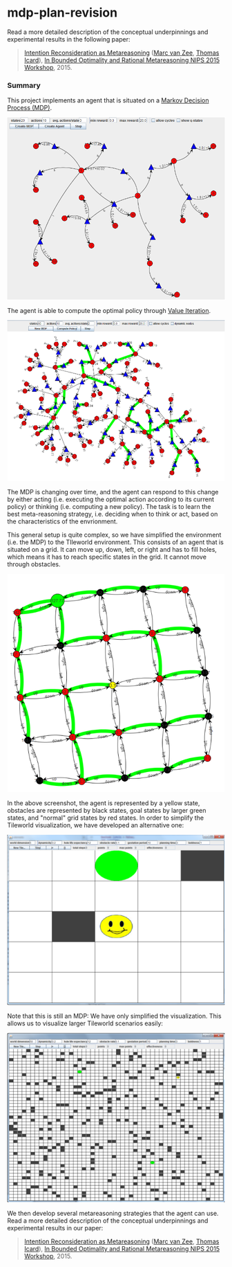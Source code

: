 # mdp-plan-revision

Read a more detailed description of the conceptual underpinnings and experimental results in the following paper:

> [Intention Reconsideration as Metareasoning](http://www.marcvanzee.nl/publications/2015/borm2015_metareasoning.pdf) ([Marc van Zee](http://www.marcvanzee.nl), [Thomas Icard](http://stanford.edu/~icard/)), [In Bounded Optimality and Rational Metareasoning NIPS 2015 Workshop](https://sites.google.com/site/boundedoptimalityworkshop/home), 2015. 

### Summary

This project implements an agent that is situated on a [Markov Decision Process (MDP)](https://en.wikipedia.org/wiki/Markov_decision_process). 

![A Markov Decision Process in this software](images/screenshots/mdp1.png)

The agent is able to compute the optimal policy through [Value Iteration](http://artint.info/html/ArtInt_227.html). 

![Optimal policy (green arrows) computing using value iteration](images/screenshots/mdp_vi.png)

The MDP is changing over time, and the agent can respond to this change by either acting (i.e. executing the optimal action according to its current policy) or thinking (i.e. computing a new policy). The task is to learn the best meta-reasoning strategy, i.e. deciding when to think or act, based on the characteristics of the envrionment.

This general setup is quite complex, so we have simplified the environment (i.e. the MDP) to the TIleworld environment. This consists of an agent that is situated on a grid. It can move up, down, left, or right and has to fill holes, which means it has to reach specific states in the grid. It cannot move through obstacles.

![Tileworld in MDP representation](images/screenshots/tileworld0.png)

In the above screenshot, the agent is represented by a yellow state, obstacles are represented by black states, goal states by larger green states, and "normal" grid states by red states. In order to simplify the Tileworld visualization, we have developed an alternative one:

![Tileworld in simplified representation](images/screenshots/tileworld1.png)


Note that this is still an MDP: We have only simplified the visualization. This allows us to visualize larger Tileworld scenarios easily:

![Tileworld in simplified representation](images/screenshots/tileworld2.png)

We then develop several metareasoning strategies that the agent can use. Read a more detailed description of the conceptual underpinnings and experimental results in our paper:

> [Intention Reconsideration as Metareasoning](http://www.marcvanzee.nl/publications/2015/borm2015_metareasoning.pdf) ([Marc van Zee](http://www.marcvanzee.nl), [Thomas Icard](http://stanford.edu/~icard/)), [In Bounded Optimality and Rational Metareasoning NIPS 2015 Workshop](https://sites.google.com/site/boundedoptimalityworkshop/home), 2015. 
